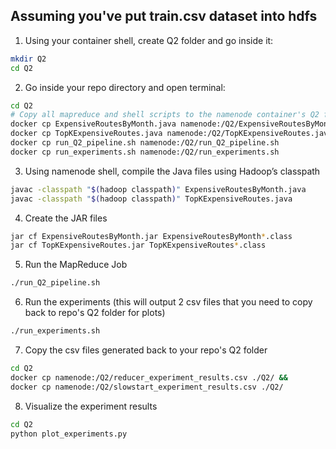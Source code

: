 ## Assuming you've put train.csv dataset into hdfs

1. Using your container shell, create Q2 folder and go inside it:
```sh
mkdir Q2
cd Q2
```
2. Go inside your repo directory and open terminal:
```sh
cd Q2
# Copy all mapreduce and shell scripts to the namenode container's Q2 folder
docker cp ExpensiveRoutesByMonth.java namenode:/Q2/ExpensiveRoutesByMonth.java &&
docker cp TopKExpensiveRoutes.java namenode:/Q2/TopKExpensiveRoutes.java &&
docker cp run_Q2_pipeline.sh namenode:/Q2/run_Q2_pipeline.sh
docker cp run_experiments.sh namenode:/Q2/run_experiments.sh
```

3. Using namenode shell, compile the Java files using Hadoop’s classpath
```sh
javac -classpath "$(hadoop classpath)" ExpensiveRoutesByMonth.java
javac -classpath "$(hadoop classpath)" TopKExpensiveRoutes.java
```

4. Create the JAR files
```sh
jar cf ExpensiveRoutesByMonth.jar ExpensiveRoutesByMonth*.class
jar cf TopKExpensiveRoutes.jar TopKExpensiveRoutes*.class
```

5. Run the MapReduce Job
```sh
./run_Q2_pipeline.sh
```
6. Run the experiments (this will output 2 csv files that you need to copy back to repo's Q2 folder for plots)
```sh
./run_experiments.sh
```
7. Copy the csv files generated back to your repo's Q2 folder
```sh
cd Q2
docker cp namenode:/Q2/reducer_experiment_results.csv ./Q2/ &&
docker cp namenode:/Q2/slowstart_experiment_results.csv ./Q2/
```
8. Visualize the experiment results
```sh
cd Q2
python plot_experiments.py
```